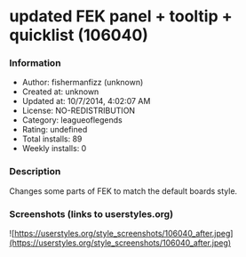 # updated FEK panel + tooltip + quicklist (106040)

### Information
- Author: fishermanfizz (unknown)
- Created at: unknown
- Updated at: 10/7/2014, 4:02:07 AM
- License: NO-REDISTRIBUTION
- Category: leagueoflegends
- Rating: undefined
- Total installs: 89
- Weekly installs: 0


### Description
Changes some parts of FEK to match the default boards style.


### Screenshots (links to userstyles.org)
![https://userstyles.org/style_screenshots/106040_after.jpeg](https://userstyles.org/style_screenshots/106040_after.jpeg)


